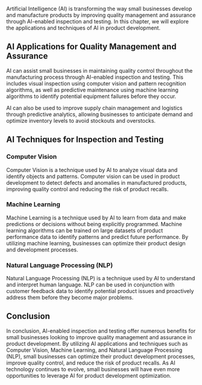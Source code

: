 
Artificial Intelligence (AI) is transforming the way small businesses develop and manufacture products by improving quality management and assurance through AI-enabled inspection and testing. In this chapter, we will explore the applications and techniques of AI in product development.

AI Applications for Quality Management and Assurance
----------------------------------------------------

AI can assist small businesses in maintaining quality control throughout the manufacturing process through AI-enabled inspection and testing. This includes visual inspection using computer vision and pattern recognition algorithms, as well as predictive maintenance using machine learning algorithms to identify potential equipment failures before they occur.

AI can also be used to improve supply chain management and logistics through predictive analytics, allowing businesses to anticipate demand and optimize inventory levels to avoid stockouts and overstocks.

AI Techniques for Inspection and Testing
----------------------------------------

### Computer Vision

Computer Vision is a technique used by AI to analyze visual data and identify objects and patterns. Computer vision can be used in product development to detect defects and anomalies in manufactured products, improving quality control and reducing the risk of product recalls.

### Machine Learning

Machine Learning is a technique used by AI to learn from data and make predictions or decisions without being explicitly programmed. Machine learning algorithms can be trained on large datasets of product performance data to identify patterns and predict future performance. By utilizing machine learning, businesses can optimize their product design and development processes.

### Natural Language Processing (NLP)

Natural Language Processing (NLP) is a technique used by AI to understand and interpret human language. NLP can be used in conjunction with customer feedback data to identify potential product issues and proactively address them before they become major problems.

Conclusion
----------

In conclusion, AI-enabled inspection and testing offer numerous benefits for small businesses looking to improve quality management and assurance in product development. By utilizing AI applications and techniques such as Computer Vision, Machine Learning, and Natural Language Processing (NLP), small businesses can optimize their product development processes, improve quality control, and reduce the risk of product recalls. As AI technology continues to evolve, small businesses will have even more opportunities to leverage AI for product development optimization.
